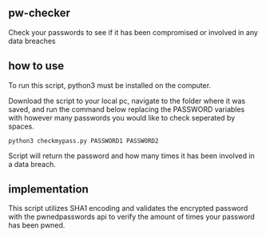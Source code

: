 ## pw-checker
Check your passwords to see if it has been compromised or involved in any data breaches

## how to use
To run this script, python3 must be installed on the computer.

Download the script to your local pc, navigate to the folder where it was saved, and run the command below replacing the PASSWORD variables with however many passwords you would like to check seperated by spaces.
```
python3 checkmypass.py PASSWORD1 PASSWORD2
```
Script will return the password and how many times it has been involved in a data breach.

## implementation
This script utilizes SHA1 encoding and validates the encrypted password with the pwnedpasswords api to verify the amount of times your password has been pwned.

